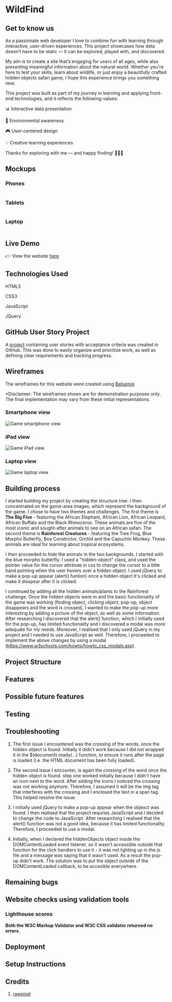 # WildFind

## Get to know us 

As a passionate web developer I love to combine fun with learning through interactive, user-driven experiences. This project showcases how data doesn’t have to be static — it can be explored, played with, and discovered.

My aim is to create a site that’s engaging for users of all ages, while also presenting meaningful information about the natural world. Whether you're here to test your skills, learn about wildlife, or just enjoy a beautifully crafted hidden objects safari game, I hope this experience brings you something new.

This project was built as part of my journey in learning and applying front-end technologies, and it reflects the following values:

📊 Interactive data presentation

🌿 Environmental awareness

🎮 User-centered design

💡 Creative learning experiences

Thanks for exploring with me — and happy finding! 🦁🦓🦒 

## Mockups

### Phones
![]()

### Tablets
![]()

### Laptop
![]()

##  Live Demo

👉 View the website [here]()

## Technologies Used

HTML5

CSS3

JavaScript

JQuery

## GitHub User Story Project

A [project](https://github.com/users/IrinaAdeniyi/projects/5/views/1) containing user stories with acceptance criteria was created in GitHub. This was done to easily organize and prioritize work, as well as defining clear requirements and tracking progress.

## Wireframes

The wireframes for this website were created using [Balsamiq](https://balsamiq.com/education/)

*Disclaimer: The wireframes shown are for demonstration purposes only. The final implementation may vary from these initial representations.

### Smartphone view
![Game smartphone view](assets/wireframes/WildFind_smartphone.png)

### iPad view
![Game iPad view](assets/wireframes/WildFind_iPad.png)

### Laptop view
![Game laptop view](assets/wireframes/WildFind_browser.png)

## Building process

I started building my project by creating the structure tree. I then concentrated on the game-area images, which represent the background of the game. I chose to have two themes and challenges. The first theme is **The Big Five** - featuring the African Elephant, African Lion, African Leopard, African Buffalo and the Black Rhinoceros. These animals are five of the most iconic and sought-after animals to see on an African safari. The second theme is **Rainforest Creatures** - featuring the Tree Frog, Blue Morpho Butterfly, Boa Constrictor, Orchid and the Capuchin Monkey. These animals are ideal for learning about tropical ecosystems.

I then proceeded to hide the animals in the two backgrounds. I started with the blue morpho butterfly. I used a "hidden-object" class, and used the pointer value for the cursor attribute in css to change the cursor to a little hand pointing when the user hovers over a hidden object. I used jQuery to make a pop-up appear (alert() funtion) once a hidden object it's clicked and make it disspear after it is clicked.

I continued by adding all the hidden animals/plants to the Rainforest challenge. Once the hidden objects were in and the basic functionality of the game was working (finding object, clicking object, pop-up, object disappears and the word is crossed), I wanted to make the pop-up more interesting by adding a picture of the object, as well as some information. After researching I discovered that the alert() function, which I initially used for the pop-up, has limited functionality and I discovered a modal was more adequate for my needs. Moreover, I realised that I only used jQuery in my project and I needed to use JavaScript as well. Therefore, I proceeded to implement the above changes by using a modal (https://www.w3schools.com/howto/howto_css_modals.asp).


## Project Structure

## Features

## Possible future features

## Testing

## Troubleshooting
1. The first issue I encountered was the crossing of the words, once the hidden object is found. Initially it didn't work because I did not wrapped it in the $(document).ready(...) function, to ensure it runs after the page is loaded (i.e. the HTML document has been fully loaded).

2. The second issue I encounter, is again the crossing of the word once the hidden object is found. step one worked initially because I didn't have an icon next to the word. After adding the icons I noticed the crossing was not working anymore. Therefore, I assumed it will be the img tag that interferes with the crossing and I enclosed the text in a span tag. This helped resolve the issue.

3. I initially used jQuery to make a pop-up appear when the objexct was found. I then realised that the project requries JavaScript and I decided to change the code to JavaScript. After researching I realised that the alert() function was not a good idea, because it has limited functionality. Therefore, I proceeded to use a modal.

4. Initially, when I declared the hiddenObjects object inside the DOMContentLoaded event listener, so it wasn't accessible outside that function for the click handlers to use it - it was not lighting up in the js file and a message was saying that it wasn't used. As a result the pop-up didn't work. The solution was to put the object outside of the DOMContentLoaded callback, to be accesible everywhere.



## Remaining bugs

## Website checks using validation tools

### Lighthouse scores

**Both the W3C Markup Validator and W3C CSS validator returned no errors.**

## Deployment

## Setup Instructions

## Credits

1. [rawpixel](https://www.rawpixel.com/)


